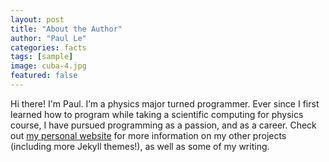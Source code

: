 ```yaml
---
layout: post
title: "About the Author"
author: "Paul Le"
categories: facts
tags: [sample]
image: cuba-4.jpg
featured: false
---
```


Hi there! I'm Paul. I’m a physics major turned programmer. Ever since I first learned how to program while taking a scientific computing for physics course, I have pursued programming as a passion, and as a career. Check out [my personal website](https://www.lenpaul.com/) for more information on my other projects (including more Jekyll themes!), as well as some of my writing.
